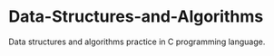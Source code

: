 # Data-Structures-and-Algorithms
Data structures and algorithms practice in C programming language.
